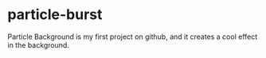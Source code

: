 # particle-burst
Particle Background is my first project on github, and it creates a cool effect in the background.
